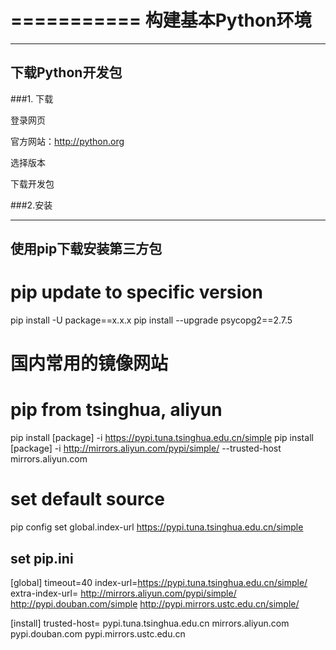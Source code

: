 =========== 
构建基本Python环境
===========
---------------
下载Python开发包
---------------
###1. 下载
   
登录网页 

官方网站：http://python.org

选择版本



下载开发包

###2.安装











---------------------
使用pip下载安装第三方包
---------------------

# pip update to specific version
pip install -U package==x.x.x
pip install --upgrade psycopg2==2.7.5

# 国内常用的镜像网站
# pip from tsinghua, aliyun
pip install [package] -i https://pypi.tuna.tsinghua.edu.cn/simple
pip install [package] -i http://mirrors.aliyun.com/pypi/simple/ --trusted-host mirrors.aliyun.com


# set default source
pip config set global.index-url https://pypi.tuna.tsinghua.edu.cn/simple


## set pip.ini
[global]
timeout=40
index-url=https://pypi.tuna.tsinghua.edu.cn/simple/
extra-index-url=
        http://mirrors.aliyun.com/pypi/simple/
        http://pypi.douban.com/simple
        http://pypi.mirrors.ustc.edu.cn/simple/

[install]
trusted-host=
        pypi.tuna.tsinghua.edu.cn
        mirrors.aliyun.com
        pypi.douban.com
        pypi.mirrors.ustc.edu.cn

